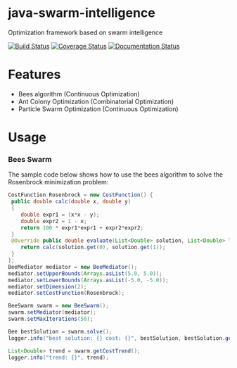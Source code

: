 # java-swarm-intelligence

Optimization framework based on swarm intelligence

[![Build Status](https://travis-ci.org/chen0040/java-swarm-intelligence.svg?branch=master)](https://travis-ci.org/chen0040/java-swarm-intelligence) [![Coverage Status](https://coveralls.io/repos/github/chen0040/java-swarm-intelligence/badge.svg?branch=master)](https://coveralls.io/github/chen0040/java-swarm-intelligence?branch=master) [![Documentation Status](https://readthedocs.org/projects/java-swarm-intelligence/badge/?version=latest)](http://java-swarm-intelligence.readthedocs.io/en/latest/?badge=latest)


# Features

* Bees algorithm (Continuous Optimization)
* Ant Colony Optimization (Combinatorial Optimization)
* Particle Swarm Optimization (Continuous Optimization)

# Usage

### Bees Swarm 

The sample code below shows how to use the bees algorithm to solve the Rosenbrock minimization problem:

```java
CostFunction Rosenbrock = new CostFunction() {
 public double calc(double x, double y)
 {
    double expr1 = (x*x - y);
    double expr2 = 1 - x;
    return 100 * expr1*expr1 + expr2*expr2;
 }
 @Override public double evaluate(List<Double> solution, List<Double> lowerBounds, List<Double> upperBounds) {
    return calc(solution.get(0), solution.get(1));
 }
};
BeeMediator mediator = new BeeMediator();
mediator.setUpperBounds(Arrays.asList(5.0, 5.0));
mediator.setLowerBounds(Arrays.asList(-5.0, -5.0));
mediator.setDimension(2);
mediator.setCostFunction(Rosenbrock);

BeeSwarm swarm = new BeeSwarm();
swarm.setMediator(mediator);
swarm.setMaxIterations(50);

Bee bestSolution = swarm.solve();
logger.info("best solution: {} cost: {}", bestSolution, bestSolution.getCost());

List<Double> trend = swarm.getCostTrend();
logger.info("trend: {}", trend);
```




